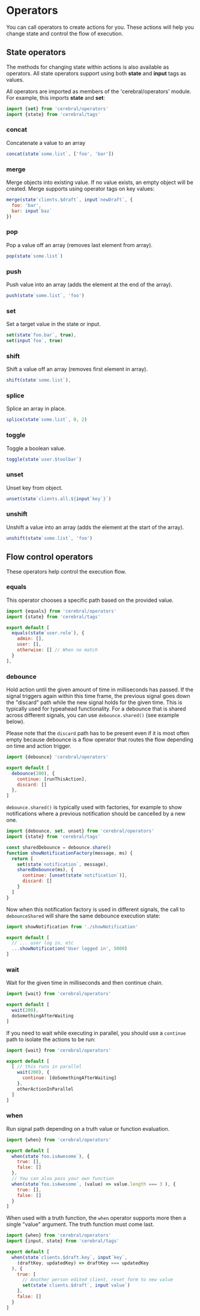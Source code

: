 # Operators
You can call operators to create actions for you. These actions will help you change state and control the flow of execution.

## State operators

The methods for changing state within actions is also available as operators. All state operators support using both **state** and **input** tags as values.

All operators are imported as members of the 'cerebral/operators' module. For example, this imports **state** and **set**:

```js
import {set} from 'cerebral/operators'
import {state} from 'cerebral/tags'
```

### concat

Concatenate a value to an array

```js
concat(state`some.list`, ['foo', 'bar'])
```

### merge

Merge objects into existing value. If no value exists, an empty object will be created. Merge supports using operator tags on key values:

```js
merge(state`clients.$draft`, input`newDraft`, {
  foo: 'bar',
  bar: input`baz`
})
```

### pop

Pop a value off an array (removes last element from array).

```js
pop(state`some.list`)
```

### push

Push value into an array (adds the element at the end of the array).

```js
push(state`some.list`, 'foo')
```

### set

Set a target value in the state or input.

```js
set(state`foo.bar`, true),
set(input`foo`, true)
```

### shift

Shift a value off an array (removes first element in array).

```js
shift(state`some.list`),
```

### splice

Splice an array in place.

```js
splice(state`some.list`, 0, 2)
```

### toggle

Toggle a boolean value.

```js
toggle(state`user.$toolbar`)
```

### unset

Unset key from object.

```js
unset(state`clients.all.${input`key`}`)
```

### unshift

Unshift a value into an array (adds the element at the start of the array).

```js
unshift(state`some.list`, 'foo')
```

## Flow control operators

These operators help control the execution flow.

### equals

This operator chooses a specific path based on the provided value.

```js
import {equals} from 'cerebral/operators'
import {state} from 'cerebral/tags'

export default [
  equals(state`user.role`), {
    admin: [],
    user: [],
    otherwise: [] // When no match
  }
],
```

### debounce

Hold action until the given amount of time in milliseconds has passed. If the
signal triggers again within this time frame, the previous signal goes down the
"discard" path while the new signal holds for the given time. This is
typically used for typeahead functionality. For a debounce that is shared
across different signals, you can use `debounce.shared()` (see example below).

Please note that the `discard` path has to be present even if it is most often
empty because debounce is a flow operator that routes the flow depending on
time and action trigger.

```js
import {debounce} 'cerebral/operators'

export default [
  debounce(200), {
    continue: [runThisAction],
    discard: []
  },
]
```

`debounce.shared()` is typically used with factories, for example to show
notifications where a previous notification should be cancelled by a new one.

```js
import {debounce, set, unset} from 'cerebral/operators'
import {state} from 'cerebral/tags'

const sharedDebounce = debounce.share()
function showNotificationFactory(message, ms) {
  return [
    set(state`notification`, message),
    sharedDebounce(ms), {
      continue: [unset(state`notification`)],
      discard: []
    }
  ]
}
```

Now when this notification factory is used in different signals, the call to
`debounceShared` will share the same debounce execution state:

```js
import showNotification from './showNotification'

export default [
  // ... user log in, etc
  ...showNotification('User logged in', 5000)
]
```

### wait

Wait for the given time in milliseconds and then continue chain.

```js
import {wait} from 'cerebral/operators'

export default [
  wait(200),
  doSomethingAfterWaiting
]
```

If you need to wait while executing in parallel, you should use a `continue`
path to isolate the actions to be run:

```js
import {wait} from 'cerebral/operators'

export default [
  [ // this runs in parallel
    wait(200), {
      continue: [doSomethingAfterWaiting]
    },
    otherActionInParallel
  ]
]
```

### when

Run signal path depending on a truth value or function evaluation.

```js
import {when} from 'cerebral/operators'

export default [
  when(state`foo.isAwesome`), {
    true: [],
    false: []
  },
  // You can also pass your own function
  when(state`foo.isAwesome`, (value) => value.length === 3 ), {
    true: [],
    false: []
  }
]
```

When used with a truth function, the `when` operator supports more then a single
"value" argument. The truth function must come last.

```js
import {when} from 'cerebral/operators'
import {input, state} from 'cerebral/tags'

export default [
  when(state`clients.$draft.key`, input`key`,
    (draftKey, updatedKey) => draftKey === updatedKey
  ), {
    true: [
      // Another person edited client, reset form to new value
      set(state`clients.$draft`, input`value`)
    ],
    false: []
  }
]
```
